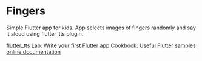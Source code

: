 # Fingers

Simple Flutter app for kids.
App selects images of fingers randomly and say it aloud using flutter_tts plugin.

[flutter_tts](https://pub.dev/packages/flutter_tts)
[Lab: Write your first Flutter app](https://flutter.dev/docs/get-started/codelab)
[Cookbook: Useful Flutter samples](https://flutter.dev/docs/cookbook)
[online documentation](https://flutter.dev/docs)
